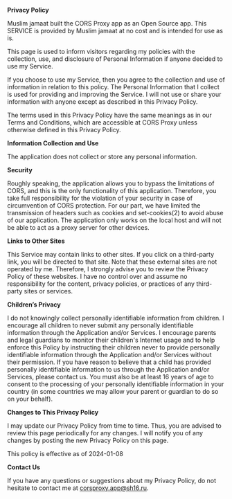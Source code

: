 **Privacy Policy**

Muslim jamaat built the CORS Proxy app as an Open Source app. This SERVICE is provided by Muslim jamaat at no cost and is intended for use as is.

This page is used to inform visitors regarding my policies with the collection, use, and disclosure of Personal Information if anyone decided to use my Service.

If you choose to use my Service, then you agree to the collection and use of information in relation to this policy. The Personal Information that I collect is used for providing and improving the Service. I will not use or share your information with anyone except as described in this Privacy Policy.

The terms used in this Privacy Policy have the same meanings as in our Terms and Conditions, which are accessible at CORS Proxy unless otherwise defined in this Privacy Policy.

**Information Collection and Use**

The application does not collect or store any personal information.

**Security**

Roughly speaking, the application allows you to bypass the limitations of CORS, and this is the only functionality of this application. Therefore, you take full responsibility for the violation of your security in case of circumvention of CORS protection. For our part, we have limited the transmission of headers such as cookies and set-cookies(2) to avoid abuse of our application. The application only works on the local host and will not be able to act as a proxy server for other devices.

**Links to Other Sites**

This Service may contain links to other sites. If you click on a third-party link, you will be directed to that site. Note that these external sites are not operated by me. Therefore, I strongly advise you to review the Privacy Policy of these websites. I have no control over and assume no responsibility for the content, privacy policies, or practices of any third-party sites or services.

**Children’s Privacy**

I do not knowingly collect personally identifiable information from children. I encourage all children to never submit any personally identifiable information through the Application and/or Services. I encourage parents and legal guardians to monitor their children's Internet usage and to help enforce this Policy by instructing their children never to provide personally identifiable information through the Application and/or Services without their permission. If you have reason to believe that a child has provided personally identifiable information to us through the Application and/or Services, please contact us. You must also be at least 16 years of age to consent to the processing of your personally identifiable information in your country (in some countries we may allow your parent or guardian to do so on your behalf).

**Changes to This Privacy Policy**

I may update our Privacy Policy from time to time. Thus, you are advised to review this page periodically for any changes. I will notify you of any changes by posting the new Privacy Policy on this page.

This policy is effective as of 2024-01-08

**Contact Us**

If you have any questions or suggestions about my Privacy Policy, do not hesitate to contact me at corsproxy.app@sh16.ru.
